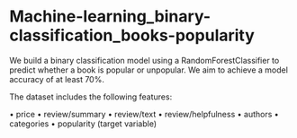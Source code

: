 # Machine-learning_binary-classification_books-popularity

We build a binary classification model using a RandomForestClassifier to predict whether a book is popular or unpopular. We aim to achieve a model accuracy of at least 70%. 

The dataset includes the following features:

• price
• review/summary
• review/text
• review/helpfulness
• authors
• categories
• popularity (target variable)
